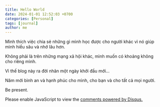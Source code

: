 ```yaml
---
title: Hello World
date: 2024-01-01 12:52:03 +0700
categories: [Personal]
tags: [journal]     
author: me
---
```

Mình thích việc chia sẻ những gì mình học được cho người khác vì nó giúp mình hiểu sâu và nhớ lâu hơn.

Không phải là trên những mạng xã hội khác, mình muốn có khoảng không cho riêng mình.

Vì thế blog này ra đời nhân một ngày khởi đầu mới...

Năm mới bình an và hạnh phúc cho mình,
cho bạn và cho tất cả mọi người. 

Be present.

<div id="disqus_thread"></div>
<script>
    /**
    *  RECOMMENDED CONFIGURATION VARIABLES: EDIT AND UNCOMMENT THE SECTION BELOW TO INSERT DYNAMIC VALUES FROM YOUR PLATFORM OR CMS.
    *  LEARN WHY DEFINING THESE VARIABLES IS IMPORTANT: https://disqus.com/admin/universalcode/#configuration-variables    */
    /*
    var disqus_config = function () {
    this.page.url = PAGE_URL;  // Replace PAGE_URL with your page's canonical URL variable
    this.page.identifier = PAGE_IDENTIFIER; // Replace PAGE_IDENTIFIER with your page's unique identifier variable
    };
    */
    (function() { // DON'T EDIT BELOW THIS LINE
    var d = document, s = d.createElement('script');
    s.src = 'https://https-tointech-github-io.disqus.com/embed.js';
    s.setAttribute('data-timestamp', +new Date());
    (d.head || d.body).appendChild(s);
    })();
</script>
<noscript>Please enable JavaScript to view the <a href="https://disqus.com/?ref_noscript">comments powered by Disqus.</a></noscript>